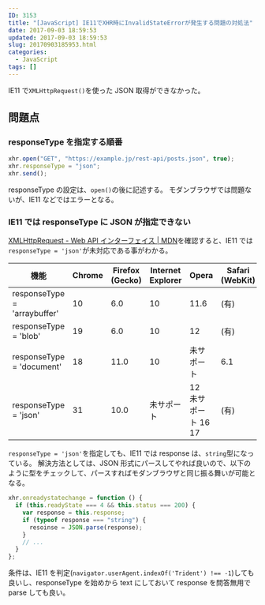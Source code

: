 ```yaml
---
ID: 3153
title: "[JavaScript] IE11でXHR時にInvalidStateErrorが発生する問題の対処法"
date: 2017-09-03 18:59:53
updated: 2017-09-03 18:59:53
slug: 20170903185953.html
categories:
  - JavaScript
tags: []
---
```


IE11 で`XMLHttpRequest()`を使った JSON 取得ができなかった。

<!--more-->

## 問題点

### responseType を指定する順番

```javascript
xhr.open("GET", "https://example.jp/rest-api/posts.json", true);
xhr.responseType = "json";
xhr.send();
```

responseType の設定は、`open()`の後に記述する。
モダンブラウザでは問題ないが、IE11 などではエラーとなる。

### IE11 では responseType に JSON が指定できない

[XMLHttpRequest - Web API インターフェイス | MDN](https://developer.mozilla.org/ja/docs/Web/API/XMLHttpRequest)を確認すると、IE11 では`responseType = 'json'`が未対応である事がわかる。

| 機能                         | Chrome | Firefox (Gecko) | Internet Explorer | Opera                      | Safari (WebKit) |
| ---------------------------- | ------ | --------------- | ----------------- | -------------------------- | --------------- |
| responseType = 'arraybuffer' | 10     | 6.0             | 10                | 11.6                       | (有)            |
| responseType = 'blob'        | 19     | 6.0             | 10                | 12                         | (有)            |
| responseType = 'document'    | 18     | 11.0            | 10                | 未サポート                 | 6.1             |
| responseType = 'json'        | 31     | 10.0            | 未サポート        | 12 <br>未サポート 16<br>17 | (有)            |

`responseType = 'json'`を指定しても、IE11 では response は、`string`型になっている。
解決方法としては、JSON 形式にパースしてやれば良いので、以下のように型をチェックして、パースすればモダンブラウザと同じ振る舞いが可能となる。

```javascript
xhr.onreadystatechange = function () {
  if (this.readyState === 4 && this.status === 200) {
    var response = this.response;
    if (typeof response === "string") {
      resoinse = JSON.parse(response);
    }
    // ...
  }
};
```

条件は、IE11 を判定(`navigator.userAgent.indexOf('Trident') !== -1`)しても良いし、responseType を始めから text にしておいて response を問答無用で parse しても良い。
